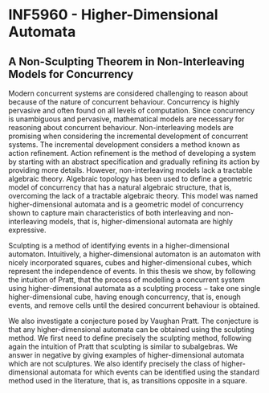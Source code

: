 # INF5960 - Higher-Dimensional Automata

## A Non-Sculpting Theorem in Non-Interleaving Models for Concurrency
Modern concurrent systems are considered challenging to reason about because of the nature of concurrent behaviour. Concurrency is highly pervasive and often found on all levels of computation. Since concurrency is unambiguous and pervasive, mathematical models are necessary for reasoning about concurrent behaviour. Non-interleaving models are promising when considering the incremental development of concurrent systems. The incremental development considers a method known as action refinement. Action refinement is the method of developing a system by starting with an abstract specification and gradually refining its action by providing more details. However, non-interleaving models lack a tractable algebraic theory. Algebraic topology has been used to define a geometric model of concurrency that has a natural algebraic structure, that is, overcoming the lack of a tractable algebraic theory. This model was named higher-dimensional automata and is a geometric model of concurrency shown to capture main characteristics of both interleaving and non-interleaving models, that is, higher-dimensional automata are highly expressive.


Sculpting is a method of identifying events in a higher-dimensional automaton. Intuitively, a higher-dimensional automaton is an automaton with nicely incorporated squares, cubes and higher-dimensional cubes, which represent the independence of events. In this thesis we show, by following the intuition of Pratt, that the process of modelling a concurrent system using higher-dimensional automata as a sculpting process − take one single higher-dimensional cube, having enough concurrency, that is, enough events, and remove cells until the desired concurrent behaviour is obtained.


We also investigate a conjecture posed by Vaughan Pratt. The conjecture is that any higher-dimensional automata can be obtained using the sculpting method.  We first need to define precisely the sculpting method, following again the intuition of Pratt that sculpting is similar to subalgebras. We answer in negative by giving examples of higher-dimensional automata which are not sculptures. We also identify precisely the class of higher-dimensional automata for which events can be identified using the standard method used in the literature, that is, as transitions opposite in a square.
